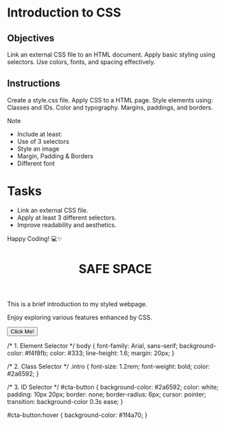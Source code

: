 # Introduction to CSS

## Objectives
Link an external CSS file to an HTML document.
Apply basic styling using selectors.
Use colors, fonts, and spacing effectively.

## Instructions

Create a style.css file.
Apply CSS to a HTML page.
Style elements using:
Classes and IDs.
Color and typography.
Margins, paddings, and borders.

>[!NOTE]
>  - Include at least:
>  - Use of 3 selectors
>  - Style an image
>  - Margin, Padding & Borders
>  - Different font

# Tasks
 - Link an external CSS file.
 - Apply at least 3 different selectors.
 - Improve readability and aesthetics.

Happy Coding! 💻✨









<!DOCTYPE html>
<html lang="en">
<head>
  <meta charset="UTF-8">
  <title>Safe Space Kenya</title>
  <link rel="stylesheet" href="styles.css"> <!-- External CSS link -->
</head>
<body>
  <header>
    <h1>SAFE SPACE</h1>
  </header>

  <section>
    <p class="intro">This is a brief introduction to my styled webpage.</p>
    <p>Enjoy exploring various features enhanced by CSS.</p>
  </section>

  <button id="cta-button">Click Me!</button>
</body>
</html>
/* 1. Element Selector */
body {
  font-family: Arial, sans-serif;
  background-color: #f4f8fb;
  color: #333;
  line-height: 1.6;
  margin: 20px;
}

/* 2. Class Selector */
.intro {
  font-size: 1.2rem;
  font-weight: bold;
  color: #2a6592;
}

/* 3. ID Selector */
#cta-button {
  background-color: #2a6592;
  color: white;
  padding: 10px 20px;
  border: none;
  border-radius: 6px;
  cursor: pointer;
  transition: background-color 0.3s ease;
}

#cta-button:hover {
  background-color: #1f4a70;
}

